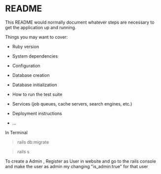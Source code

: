 # README

This README would normally document whatever steps are necessary to get the
application up and running.

Things you may want to cover:

* Ruby version

* System dependencies

* Configuration

* Database creation

* Database initialization

* How to run the test suite

* Services (job queues, cache servers, search engines, etc.)

* Deployment instructions

* ...

In Terminal
>rails db:migrate

>rails s

To create a Admin , Register as User in website and go to the rails console 
and make the user as admin my changing "is_admin:true" for that user


